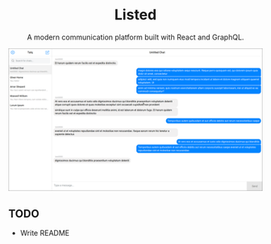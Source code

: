 <h1 align="center">Listed</h1>
<p align="center">A modern communication platform built with React and GraphQL.</p>

![talq screenshot](.github/screenshot.png)

## TODO

- Write README
